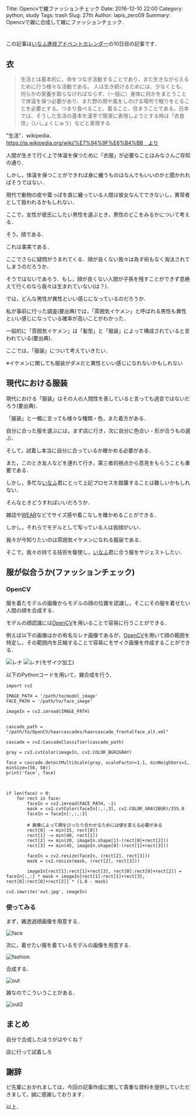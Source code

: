 Title: Opencvで雑ファッションチェック
Date: 2016-12-10 22:00
Category: python, study
Tags: trash
Slug: 27th
Author: lapis_zero09
Summary: Opencvで雑に合成して雑にファッションチェック．


#

この記事は[いなふ進捗アドベントカレンダー](http://qiita.com/advent-calendar/2016/enough)の10日目の記事です．

## 衣

> 生活とは基本的に、命をつなぎ活動することであり、また生きながらえるために行う様々な活動である。 人は生き続けるためには、少なくとも、何らかの栄養を取らなければならず、（一般に）身体に何かをまとうことで体温を保つ必要があり、また野の雨や風をしのげる場所で眠りをとることを必要とする。つまり食べること、着ること、住まうことである。日本では、そうした生活の基本を漢字で簡潔に表現しようとする時は「衣食住」（いしょくじゅう）などと表現する

"生活"．wikipedia．https://ja.wikipedia.org/wiki/%E7%94%9F%E6%B4%BB　より

人間が生きて行く上で体温を保つために「衣服」が必要なことはみなさんご存知の通り．

しかし，体温を保つことができれば身に纏うものはなんでもいいのかと聞かれればそうではない．

現代で動物の皮や葉っぱを直に纏っている人間は彼女なんてできないし，異常者として扱われるかもしれない．

ここで，女性が彼氏にしたい男性を選ぶとき，男性のどこをみるかについて考える．

そう，顔である．

これは事実である．

ここでさらに疑問がうまれてくる．顔が良くない我々は為す術もなく淘汰されてしまうのだろうか．

そうではないであろう．もし，顔が良くない人間が子孫を残すことができず息絶えて行くのなら我々は生まれていない(は？)．

では，どんな男性が異性といい感じになっているのだろうか．

私が事前に行った調査(要出典)では，「雰囲気イケメン」と呼ばれる男性も異性といい感じになっている確率が高いことがわかった．

一般的に「雰囲気イケメン」は「髪型」と「服装」によって構成されていると言われている(要出典)．

ここでは，「服装」について考えていきたい．

※イケメンに関しても服装がダメだと異性といい感じになれないかもしれない

## 現代における服装

現代における「服装」はその人の人間性を表していると言っても過言ではないだろう(要出典)．

「服装」と一概に言っても様々な種類・色，また着方がある．

自分に合った服を選ぶには，まず店に行き，次に自分に色合い・形が合うもの選ぶ．

そして，試着し本当に自分に合っているか確かめる必要がある．

また，このとき友人などを連れて行き，第三者的視点から意見をもらうことも重要である．

しかし，多忙な[いなふ](https://twitter.com/made_up_123)君にとって上記プロセスを踏襲することは難しいかもしれない．

そんなときどうすればいいだろうか．

雑誌や[WEAR](http://wear.jp/)などでサイズ感や着こなしを確かめることができる．

しかし，それらでモデルとして写っている人は皆顔がいい．

我々が今知りたいのは雰囲気イケメンになれる服装である．

そこで，我々の持てる技術を駆使し，[いなふ](https://twitter.com/made_up_123)君に合う服をサジェストしたい．


## 服が似合うか(ファッションチェック)

### OpenCV

服を着たモデルの画像からモデルの顔の位置を認識し，そこにその服を着せたい人間の顔を合成する．

モデルの顔認識には[OpenCV](http://opencv.jp/)を用いることで容易に行うことができる．

例えば以下の画像はかの有名なレナ画像であるが，[OpenCV](http://opencv.jp/)を用いて顔の範囲を特定し，その範囲内を圧縮することで容易にモザイク画像を作成することができる．

![レナ](./img/lena.jpeg)
![レナ(モザイク加工)](./img/mosaic_lena.jpg)



以下のPythonコードを用いて，雑合成を行う．

```
import cv2

IMAGE_PATH = '/path/to/model_image'
FACE_PATH = '/path/to/face_image'

imageIn = cv2.imread(IMAGE_PATH)


cascade_path = "/path/to/OpenCV/haarcascades/haarcascade_frontalface_alt.xml"

cascade = cv2.CascadeClassifier(cascade_path)

gray = cv2.cvtColor(imageIn, cv2.COLOR_BGR2GRAY)

face = cascade.detectMultiScale(gray, scaleFactor=1.1, minNeighbors=1, minSize=(50, 50))
print('face', face)



if len(face) > 0:
    for rect in face:
        faceIn = cv2.imread(FACE_PATH, -1)
        mask = cv2.cvtColor(faceIn[:,:,3], cv2.COLOR_GRAY2BGR)/255.0
        faceIn = faceIn[:,:,:3]

        # 画像によって顔をぴったり合わせるためには値を変える必要がある
        rect[0] -= min(15, rect[0])
        rect[1] -= min(40, rect[1])
        rect[2] += min(20, imageIn.shape[1]-(rect[0]+rect[2]))
        rect[3] += min(45, imageIn.shape[0]-(rect[1]+rect[3]))

        faceIn = cv2.resize(faceIn, (rect[2], rect[3]))
        mask = cv2.resize(mask, (rect[2], rect[3]))

        imageIn[rect[1]:rect[1]+rect[3], rect[0]:rect[0]+rect[2]] = faceIn[:,:] * mask + imageIn[rect[1]:rect[1]+rect[3], rect[0]:rect[0]+rect[2]] * (1.0 - mask)

cv2.imwrite('out.jpg', imageIn)
```

### 使ってみる

まず，雑透過顔画像を用意する．

![face](./img/itousan.png)

次に，着せたい服を着ているモデルの画像を用意する．

![fashion](./img/fashion.jpg)

合成する．

![out](./img/out.jpg)

雑なのでこういうことがある．

![out2](./img/out2.jpg)




## まとめ

自分で合成したほうがはやくね？

店に行って試着しろ

## 謝辞

ピ先輩におかれましては，今回の記事作成に関して貴重な資料を提供していただきまして，誠に感謝しております．



以上．
